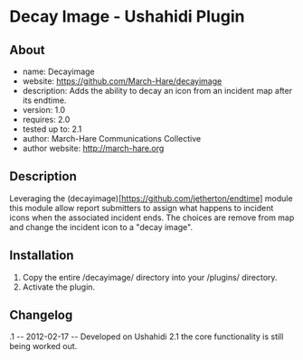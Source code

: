 Decay Image - Ushahidi Plugin
===============

About
---------
* name: Decayimage
* website: https://github.com/March-Hare/decayimage
* description: Adds the ability to decay an icon from an incident map after
its endtime.
* version: 1.0
* requires: 2.0
* tested up to: 2.1
* author: March-Hare Communications Collective
* author website: http://march-hare.org

Description
-----------------
Leveraging the (decayimage)[https://github.com/jetherton/endtime] module this 
module allow report submitters to assign what happens to incident icons when
the associated incident ends.  The choices are remove from map and change the
incident icon to a "decay image".


Installation
-----------------
1. Copy the entire /decayimage/ directory into your /plugins/ directory.
2. Activate the plugin.

Changelog
---------------
.1 -- 2012-02-17 -- Developed on Ushahidi 2.1 the core functionality is still
being worked out.
